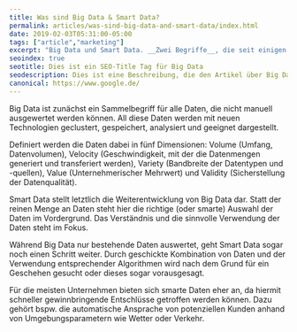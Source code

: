 ```yaml
--- 
title: Was sind Big Data & Smart Data?
permalink: articles/was-sind-big-data-and-smart-data/index.html
date: 2019-02-03T05:31:00-05:00
tags: ["article","marketing"]
excerpt: "Big Data und Smart Data. __Zwei Begriffe__, die seit einigen Jahren nicht mehr aus dem Marketing-Jargon wegzudenken sind. Doch was verbirgt sich hinter den Begriffen und wie kannst du und dein Unternehmen von den beiden Bereichen profitieren?"
seoindex: true
seotitle: Dies ist ein SEO-Title Tag für Big Data
seodescription: Dies ist eine Beschreibung, die den Artikel über Big Data zusammenfasst.
canonical: https://www.google.de/
--- 
```

Big Data ist zunächst ein Sammelbegriff für alle Daten, die nicht manuell ausgewertet werden können. All diese Daten werden mit neuen Technologien geclustert, gespeichert, analysiert und geeignet dargestellt.

Definiert werden die Daten dabei in fünf Dimensionen: Volume (Umfang, Datenvolumen), Velocity (Geschwindigkeit, mit der die Datenmengen generiert und transferiert werden), Variety (Bandbreite der Datentypen und -quellen), Value (Unternehmerischer Mehrwert) und Validity (Sicherstellung der Datenqualität).

Smart Data stellt letztlich die Weiterentwicklung von Big Data dar. Statt der reinen Menge an Daten steht hier die richtige (oder smarte) Auswahl der Daten im Vordergrund. Das Verständnis und die sinnvolle Verwendung der Daten steht im Fokus.

Während Big Data nur bestehende Daten auswertet, geht Smart Data sogar noch einen Schritt weiter. Durch geschickte Kombination von Daten und der Verwendung entsprechender Algorithmen wird nach dem Grund für ein Geschehen gesucht oder dieses sogar vorausgesagt.

Für die meisten Unternehmen bieten sich smarte Daten eher an, da hiermit schneller gewinnbringende Entschlüsse getroffen werden können. Dazu gehört bspw. die automatische Ansprache von potenziellen Kunden anhand von Umgebungsparametern wie Wetter oder Verkehr.